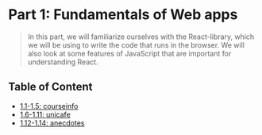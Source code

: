 # Part 1: Fundamentals of Web apps

> In this part, we will familiarize ourselves with the React-library, which we will be using to write the code that runs in the browser. We will also look at some features of JavaScript that are important for understanding React.

## Table of Content

- [1.1-1.5: courseinfo](./courseinfo)
- [1.6-1.11: unicafe](./unicafe)
- [1.12-1.14: anecdotes](./anecdotes)
